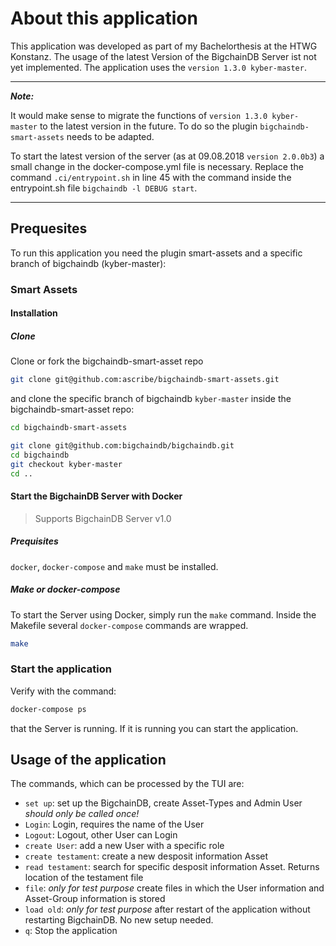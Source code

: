 # About this application
This application was developed as part of my Bachelorthesis at the HTWG Konstanz.
The usage of the latest Version of the BigchainDB Server ist not yet implemented. The application uses the ``version 1.3.0 kyber-master``. 

---
_**Note:**_

It would make sense to migrate the functions of ``version 1.3.0 kyber-master`` to the latest version in the future. To do so the plugin ``bigchaindb-smart-assets`` needs to be adapted.

To start the latest version of the server (as at 09.08.2018 ``version 2.0.0b3``) a small change in the docker-compose.yml file is necessary. Replace the command ``.ci/entrypoint.sh`` in line 45 with the command inside the entrypoint.sh file ``bigchaindb -l DEBUG start``.

---

## Prequesites
To run this application you need the plugin smart-assets and a specific branch of bigchaindb (kyber-master):
### Smart Assets

#### Installation

##### Clone
Clone or fork the bigchaindb-smart-asset repo

```bash
git clone git@github.com:ascribe/bigchaindb-smart-assets.git
```

and clone the specific branch of bigchaindb `kyber-master` inside the bigchaindb-smart-asset repo:

```bash
cd bigchaindb-smart-assets
```

```bash
git clone git@github.com:bigchaindb/bigchaindb.git
cd bigchaindb
git checkout kyber-master
cd ..
```

#### Start the BigchainDB Server with Docker

> Supports BigchainDB Server v1.0

##### Prequisites

`docker`, `docker-compose` and `make` must be installed.

##### Make or docker-compose

To start the Server using Docker, simply run the `make` command. Inside the Makefile several `docker-compose` commands are wrapped. 

```bash
make
```


### Start the application

Verify with the command:
```bash
docker-compose ps
```
that the Server is running. If it is running you can start the application.

## Usage of the application

The commands, which can be processed by the TUI are:
* `set up`: set up the BigchainDB, create Asset-Types and Admin User *should only be called once!*
* `Login`: Login, requires the name of the User
* `Logout`: Logout, other User can Login
* `create User`: add a new User with a specific role
* `create testament`: create a new desposit information Asset
* `read testament`: search for specific desposit information Asset. Returns location of the testament file
* `file`: *only for test purpose* create files in which the User information and Asset-Group information is stored
* `load old`: *only for test purpose* after restart of the application without restarting BigchainDB. No new setup needed.
* `q`: Stop the application




